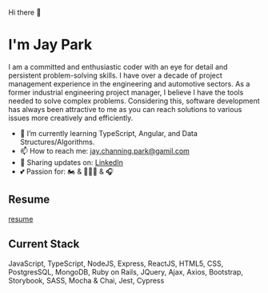 Hi there 👋

# I'm Jay Park

I am a committed and enthusiastic coder with an eye for detail and persistent problem-solving skills. I have over a decade of project management experience in the engineering and automotive sectors. As a former industrial engineering project manager, I believe I have the tools needed to solve complex problems. Considering this, software development has always been attractive to me as you can reach solutions to various issues more creatively and efficiently.

* 🌱 I’m currently learning TypeScript, Angular, and Data Structures/Algorithms.
* 📫 How to reach me: jay.channing.park@gamil.com
* 💼 Sharing updates on: [LinkedIn](https://www.linkedin.com/in/jayparkcanada/)
* 💕 Passion for: 🏍 & 🏋🏽‍♂️ & 🎧 

## Resume 
[resume](https://resume.creddle.io/resume/eiv5x05yzz9)

## Current Stack
JavaScript, TypeScript, NodeJS, Express, ReactJS, HTML5, CSS, PostgresSQL, MongoDB, Ruby on Rails, JQuery, Ajax, Axios, Bootstrap, Storybook, SASS, Mocha & Chai, Jest, Cypress
